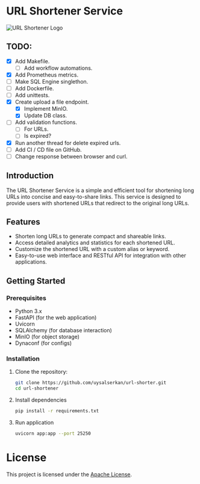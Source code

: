 # URL Shortener Service

![URL Shortener Logo](imgs/url_shorter_logo.png)

## TODO:

* [x] Add Makefile.
  * [ ] Add workflow automations.
* [x] Add Prometheus metrics.
* [ ] Make SQL Engine singlethon.
* [ ] Add Dockerfile.
* [ ] Add unittests.
* [x] Create upload a file endpoint.
  * [x] Implement MinIO.
  * [x] Update DB class.
* [ ] Add validation functions.
  * [ ] For URLs.
  * [ ] Is expired?
* [x] Run another thread for delete expired urls.
* [ ] Add CI / CD file on GitHub.
* [ ] Change response between browser and curl.

## Introduction

The URL Shortener Service is a simple and efficient tool for shortening long URLs into concise and easy-to-share links. This service is designed to provide users with shortened URLs that redirect to the original long URLs.

## Features

- Shorten long URLs to generate compact and shareable links.
- Access detailed analytics and statistics for each shortened URL.
- Customize the shortened URL with a custom alias or keyword.
- Easy-to-use web interface and RESTful API for integration with other applications.

## Getting Started

### Prerequisites

- Python 3.x
- FastAPI (for the web application)
- Uvicorn
- SQLAlchemy (for database interaction)
- MinIO (for object storage)
- Dynaconf (for configs)

### Installation

1. Clone the repository:

   ```bash
   git clone https://github.com/uysalserkan/url-shorter.git
   cd url-shortener
    ```

2. Install dependencies

   ```bash
   pip install -r requirements.txt
   ```

3. Run application

   ```bash
   uvicorn app:app --port 25250
   ```

# License

This project is licensed under the [Apache License](LICENSE).
